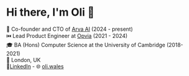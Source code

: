# Hi there, I'm Oli 👋

💼 Co-founder and CTO of [Arva AI](https://www.arva-ai.com/) (2024 - present)\
⏮️ Lead Product Engineer at [Opvia](https://www.opvia.io/) (2021 - 2024)\
🎓 BA (Hons) Computer Science at the University of Cambridge (2018-2021)\
🏡 London, UK\
🤝‍ [LinkedIn](https://www.linkedin.com/in/oliverfwales/) - 🌐 [oli.wales](https://www.oli.wales/)
